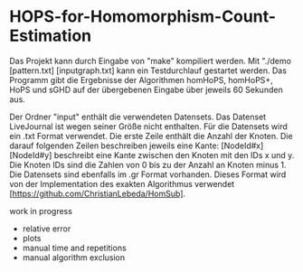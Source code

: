 # HOPS-for-Homomorphism-Count-Estimation

Das Projekt kann durch Eingabe von "make" kompiliert werden. Mit "./demo [pattern.txt] [inputgraph.txt] kann ein Testdurchlauf gestartet werden. Das Programm gibt die Ergebnisse der Algorithmen homHoPS, homHoPS+, HoPS und sGHD auf der übergebenen Eingabe über jeweils 60 Sekunden aus.

Der Ordner "input" enthält die verwendeten Datensets. Das Datenset LiveJournal ist wegen seiner Größe nicht enthalten. Für die Datensets wird ein .txt Format verwendet. Die erste Zeile enthält die Anzahl der Knoten. Die darauf folgenden Zeilen beschreiben jeweils eine Kante: [NodeId#x] [NodeId#y] beschreibt eine Kante zwischen den Knoten mit den IDs x und y. Die Knoten IDs sind die Zahlen von 0 bis zu der Anzahl an Knoten minus 1. Die Datensets sind ebenfalls im .gr Format vorhanden. Dieses Format wird von der Implementation des exakten Algorithmus verwendet [https://github.com/ChristianLebeda/HomSub].

work in progress
- relative error
- plots
- manual time and repetitions
- manual algorithm exclusion
